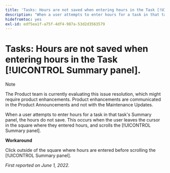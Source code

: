 ```yaml
---
title: 'Tasks: Hours are not saved when entering hours in the Task [!UICONTROL Summary panel]'
description: "When a user attempts to enter hours for a task in that task's Summary panel, the hours do not save. This occurs when the user leaves the cursor in the square where they entered hours, and scrolls the [!UICONTROL Summary panel].   "
hidefromtoc: yes
exl-id: edf5ea1f-a75f-4df4-987a-53d2d3563579
---
```

# Tasks: Hours are not saved when entering hours in the Task [!UICONTROL Summary panel].

<!--Converted to story-->

>[!NOTE]
>
>The Product team is currently evaluating this issue resolution, which might require product enhancements. Product enhancements are communicated in the Product Announcements and not with the Maintenance Updates.

When a user attempts to enter hours for a task in that task's Summary panel, the hours do not save. This occurs when the user leaves the cursor in the square where they entered hours, and scrolls the [!UICONTROL Summary panel]. 

**Workaround**

Click outside of the square where hours are entered before scrolling the [!UICONTROL Summary panel].

_First reported on June 1, 2022._
